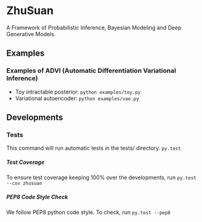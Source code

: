 # ZhuSuan

A Framework of Probabilistic Inference, Bayesian Modeling and Deep Generative Models.

## Examples

### Examples of ADVI (Automatic Differentiation Variational Inference)
* Toy intractable posterior: `python examples/toy.py`
* Variational autoencoder: `python examples/vae.py`


## Developments

### Tests
This command will run automatic tests in the tests/ directory.
`py.test`
##### Test Coverage
To ensure test coverage keeping 100% over the developments, run
`py.test --cov zhusuan`
##### PEP8 Code Style Check
We follow PEP8 python code style. To check, run
`py.test --pep8`
